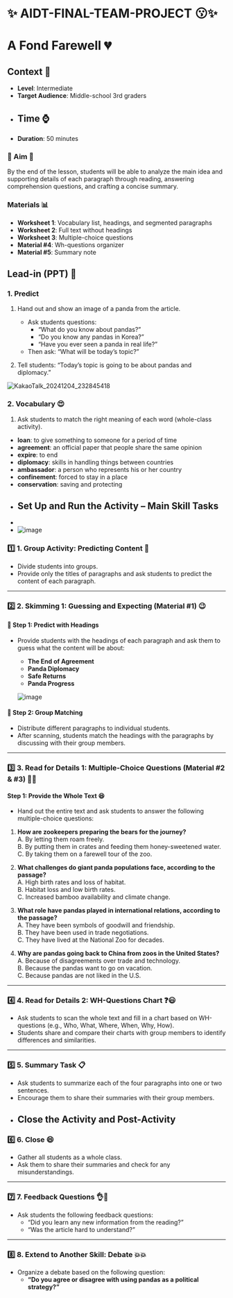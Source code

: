 # :sparkles: AIDT-FINAL-TEAM-PROJECT :kissing::sparkles:

# A Fond Farewell :broken_heart:
## Context :bookmark_tabs:
- **Level**: Intermediate  
- **Target Audience**: Middle-school 3rd graders
- ## Time :watch:
- **Duration**: 50 minutes
  
### :dancer:   Aim  :dancer:
By the end of the lesson, students will be able to analyze the main idea and supporting details of each paragraph through reading, answering comprehension questions, and crafting a concise summary.

### Materials  :bar_chart:
- **Worksheet 1**: Vocabulary list, headings, and segmented paragraphs  
- **Worksheet 2**: Full text without headings  
- **Worksheet 3**: Multiple-choice questions  
- **Material #4**: Wh-questions organizer  
- **Material #5**: Summary note
  
## Lead-in (PPT)  :sparkling_heart:
### 1. Predict
1. Hand out and show an image of a panda from the article.  
   - Ask students questions:  
     - “What do you know about pandas?”  
     - “Do you know any pandas in Korea?”  
     - “Have you ever seen a panda in real life?”  
   - Then ask: “What will be today’s topic?”
     
2. Tell students: “Today’s topic is going to be about pandas and diplomacy.”

 ![KakaoTalk_20241204_232845418](https://github.com/user-attachments/assets/943e484b-20b6-4cbc-aa7a-2a63f5b6c021)


### 2. Vocabulary :heart_eyes:
1. Ask students to match the right meaning of each word (whole-class activity).  

- **loan**: to give something to someone for a period of time  
- **agreement**: an official paper that people share the same opinion  
- **expire**: to end  
- **diplomacy**: skills in handling things between countries  
- **ambassador**: a person who represents his or her country  
- **confinement**: forced to stay in a place  
- **conservation**: saving and protecting
- ## Set Up and Run the Activity – Main Skill Tasks
-
- ![image](https://github.com/user-attachments/assets/1ed7a550-a921-44af-a317-4de5049a1132)
  

### :one: 1. Group Activity: Predicting Content :heartbeat:
- Divide students into groups.  
- Provide only the titles of paragraphs and ask students to predict the content of each paragraph.

---

### :two: 2. Skimming 1: Guessing and Expecting (Material #1)  :wink:
#### :pushpin: Step 1: Predict with Headings
- Provide students with the headings of each paragraph and ask them to guess what the content will be about:
  - **The End of Agreement**  
  - **Panda Diplomacy**  
  - **Safe Returns**  
  - **Panda Progress**

  ![image](https://github.com/user-attachments/assets/b6fc4242-bf03-45c9-8012-c5ff589336da)


#### :pushpin: Step 2: Group Matching
- Distribute different paragraphs to individual students.  
- After scanning, students match the headings with the paragraphs by discussing with their group members.

---

### :three: 3. Read for Details 1: Multiple-Choice Questions (Material #2 & #3) :newspaper::sparkles:

#### Step 1: Provide the Whole Text  :laughing:
- Hand out the entire text and ask students to answer the following multiple-choice questions:

1. **How are zookeepers preparing the bears for the journey?**  
   A. By letting them roam freely.  
   B. By putting them in crates and feeding them honey-sweetened water.  
   C. By taking them on a farewell tour of the zoo.

2. **What challenges do giant panda populations face, according to the passage?**  
   A. High birth rates and loss of habitat.  
   B. Habitat loss and low birth rates.  
   C. Increased bamboo availability and climate change.

3. **What role have pandas played in international relations, according to the passage?**  
   A. They have been symbols of goodwill and friendship.  
   B. They have been used in trade negotiations.  
   C. They have lived at the National Zoo for decades.

4. **Why are pandas going back to China from zoos in the United States?**  
   A. Because of disagreements over trade and technology.  
   B. Because the pandas want to go on vacation.  
   C. Because pandas are not liked in the U.S.

---

### :four: 4. Read for Details 2: WH-Questions Chart  :question::smiley:
- Ask students to scan the whole text and fill in a chart based on WH-questions (e.g., Who, What, Where, When, Why, How).  
- Students share and compare their charts with group members to identify differences and similarities.

---

### :five: 5. Summary Task  :clipboard:
- Ask students to summarize each of the four paragraphs into one or two sentences.  
- Encourage them to share their summaries with their group members.
- ## Close the Activity and Post-Activity

### :six: 6. Close :smile:
- Gather all students as a whole class.  
- Ask them to share their summaries and check for any misunderstandings.  

---

### :seven: 7. Feedback Questions :ok_hand::dizzy:
- Ask students the following feedback questions:  
  - “Did you learn any new information from the reading?”  
  - “Was the article hard to understand?”

---

### :eight: 8. Extend to Another Skill: Debate :boom::boom:
- Organize a debate based on the following question:  
  - **“Do you agree or disagree with using pandas as a political strategy?”**
